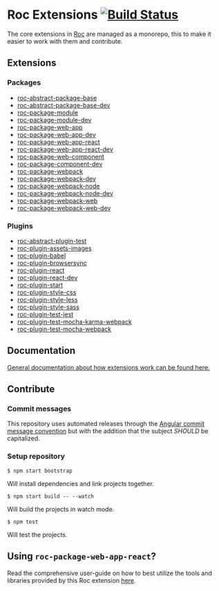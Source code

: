 # Roc Extensions [![Build Status](https://travis-ci.org/rocjs/extensions.svg?branch=master)](https://travis-ci.org/rocjs/extensions)

The core extensions in [Roc](https://github.com/rocjs/roc) are managed as a monorepo, this to make it easier to work with them and contribute.

## Extensions

### Packages

- [roc-abstract-package-base](/packages/roc-abstract-package-base)
- [roc-abstract-package-base-dev](/packages/roc-abstract-package-base-dev)
- [roc-package-module](/packages/roc-package-module)
- [roc-package-module-dev](/packages/roc-package-module-dev)
- [roc-package-web-app](/packages/roc-package-web-app)
- [roc-package-web-app-dev](/packages/roc-package-web-app-dev)
- [roc-package-web-app-react](/packages/roc-package-web-app-react)
- [roc-package-web-app-react-dev](/packages/roc-package-web-app-react-dev)
- [roc-package-web-component](/packages/roc-package-component)
- [roc-package-component-dev](/packages/roc-package-component-dev)
- [roc-package-webpack](/packages/roc-package-webpack)
- [roc-package-webpack-dev](/packages/roc-package-webpack-dev)
- [roc-package-webpack-node](/packages/roc-package-webpack-node)
- [roc-package-webpack-node-dev](/packages/roc-package-webpack-node-dev)
- [roc-package-webpack-web](/packages/roc-package-webpack-web)
- [roc-package-webpack-web-dev](/packages/roc-package-webpack-web-dev)

### Plugins

- [roc-abstract-plugin-test](/plugins/roc-abstract-plugin-test)
- [roc-plugin-assets-images](/plugins/roc-plugin-assets-images)
- [roc-plugin-babel](/plugins/roc-plugin-babel)
- [roc-plugin-browsersync](/plugins/roc-plugin-browsersync)
- [roc-plugin-react](/plugins/roc-plugin-react)
- [roc-plugin-react-dev](/plugins/roc-plugin-react-dev)
- [roc-plugin-start](/plugins/roc-plugin-start)
- [roc-plugin-style-css](/plugins/roc-plugin-style-css)
- [roc-plugin-style-less](/plugins/roc-plugin-style-less)
- [roc-plugin-style-sass](/plugins/roc-plugin-style-sass)
- [roc-plugin-test-jest](/plugins/roc-plugin-test-jest)
- [roc-plugin-test-mocha-karma-webpack](/plugins/roc-plugin-test-mocha-karma-webpack)
- [roc-plugin-test-mocha-webpack](/plugins/roc-plugin-test-mocha-webpack)

## Documentation

[General documentation about how extensions work can be found here.](https://github.com/rocjs/roc/tree/master/docs)

## Contribute

### Commit messages

This repository uses automated releases through the [Angular commit message convention](https://github.com/conventional-changelog/conventional-changelog/blob/master/packages/conventional-changelog-angular/convention.md) but with the addition that the subject _SHOULD_ be capitalized.

### Setup repository

```
$ npm start bootstrap
```
Will install dependencies and link projects together.

```
$ npm start build -- --watch
```
Will build the projects in watch mode.

```
$ npm test
```
Will test the projects.

## Using `roc-package-web-app-react`?

Read the comprehensive user-guide on how to best utilize the tools and libraries provided by this Roc extension [here](/packages/roc-package-web-app-react/GUIDE.md).